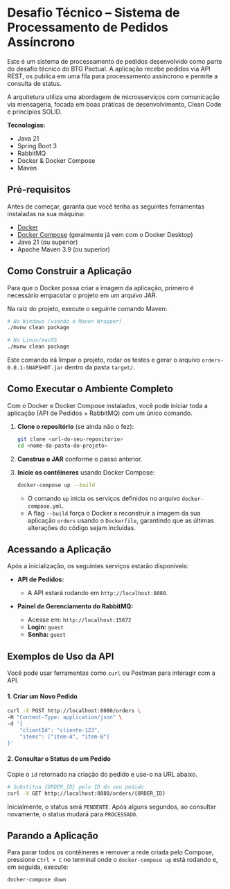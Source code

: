 # Desafio Técnico – Sistema de Processamento de Pedidos Assíncrono

Este é um sistema de processamento de pedidos desenvolvido como parte do desafio técnico do BTG Pactual. A aplicação recebe pedidos via API REST, os publica em uma fila para processamento assíncrono e permite a consulta de status.

A arquitetura utiliza uma abordagem de microsserviços com comunicação via mensageria, focada em boas práticas de desenvolvimento, Clean Code e princípios SOLID.

**Tecnologias:**
* Java 21
* Spring Boot 3
* RabbitMQ
* Docker & Docker Compose
* Maven

## Pré-requisitos

Antes de começar, garanta que você tenha as seguintes ferramentas instaladas na sua máquina:

* [Docker](https://www.docker.com/get-started/)
* [Docker Compose](https://docs.docker.com/compose/install/) (geralmente já vem com o Docker Desktop)
* Java 21 (ou superior)
* Apache Maven 3.9 (ou superior)

## Como Construir a Aplicação

Para que o Docker possa criar a imagem da aplicação, primeiro é necessário empacotar o projeto em um arquivo JAR.

Na raiz do projeto, execute o seguinte comando Maven:

```bash
# No Windows (usando o Maven Wrapper)
./mvnw clean package

# No Linux/macOS
./mvnw clean package
```

Este comando irá limpar o projeto, rodar os testes e gerar o arquivo `orders-0.0.1-SNAPSHOT.jar` dentro da pasta `target/`.

## Como Executar o Ambiente Completo

Com o Docker e Docker Compose instalados, você pode iniciar toda a aplicação (API de Pedidos + RabbitMQ) com um único comando.

1.  **Clone o repositório** (se ainda não o fez):
    ```bash
    git clone <url-do-seu-repositorio>
    cd <nome-da-pasta-do-projeto>
    ```

2.  **Construa o JAR** conforme o passo anterior.

3.  **Inicie os contêineres** usando Docker Compose:
    ```bash
    docker-compose up --build
    ```
    * O comando `up` inicia os serviços definidos no arquivo `docker-compose.yml`.
    * A flag `--build` força o Docker a reconstruir a imagem da sua aplicação `orders` usando o `Dockerfile`, garantindo que as últimas alterações do código sejam incluídas.

## Acessando a Aplicação

Após a inicialização, os seguintes serviços estarão disponíveis:

* **API de Pedidos:**
    * A API estará rodando em `http://localhost:8080`.


* **Painel de Gerenciamento do RabbitMQ:**
    * Acesse em: `http://localhost:15672`
    * **Login:** `guest`
    * **Senha:** `guest`

## Exemplos de Uso da API

Você pode usar ferramentas como `curl` ou Postman para interagir com a API.

#### 1. Criar um Novo Pedido

```bash
curl -X POST http://localhost:8080/orders \
-H "Content-Type: application/json" \
-d '{
    "clientId": "cliente-123",
    "items": ["item-A", "item-B"]
}'
```

#### 2. Consultar o Status de um Pedido

Copie o `id` retornado na criação do pedido e use-o na URL abaixo.

```bash
# Substitua {ORDER_ID} pelo ID do seu pedido
curl -X GET http://localhost:8080/orders/{ORDER_ID}
```
Inicialmente, o status será `PENDENTE`. Após alguns segundos, ao consultar novamente, o status mudará para `PROCESSADO`.

## Parando a Aplicação

Para parar todos os contêineres e remover a rede criada pelo Compose, pressione `Ctrl + C` no terminal onde o `docker-compose up` está rodando e, em seguida, execute:

```bash
docker-compose down
```